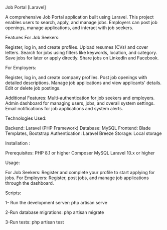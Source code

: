 Job Portal [Laravel]

A comprehensive Job Portal application built using Laravel. This project enables users to search, apply, and manage jobs. Employers can post job openings, manage applications, and interact with job seekers.

Features
For Job Seekers:

Register, log in, and create profiles.
Upload resumes (CVs) and cover letters.
Search for jobs using filters like keywords, location, and category.
Save jobs for later or apply directly.
Share jobs on LinkedIn and Facebook.

For Employers:

Register, log in, and create company profiles.
Post job openings with detailed descriptions.
Manage job applications and view applicants' details.
Edit or delete job postings.

Additional Features:
Multi-authentication for job seekers and employers.
Admin dashboard for managing users, jobs, and overall system settings.
Email notifications for job applications and system alerts.

Technologies Used:

Backend: Laravel (PHP Framework)
Database: MySQL
Frontend: Blade Templates, Bootstrap
Authentication: Laravel Breeze
Storage: Local  storage 

Installation :

Prerequisites:
PHP 8.1 or higher
Composer
MySQL
Laravel 10.x or higher


Usage:

For Job Seekers: Register and complete your profile to start applying for jobs.
For Employers: Register, post jobs, and manage job applications through the dashboard.


Scripts:

1- Run the development server:
php artisan serve

2-Run database migrations:
php artisan migrate

3-Run tests:
php artisan test





